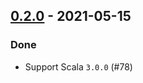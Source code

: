 ## [0.2.0](https://github.com/Kevin-Lee/just-semver/issues?utf8=%E2%9C%93&q=is%3Aissue+is%3Aclosed+milestone%3Amilestone4) - 2021-05-15

### Done
* Support Scala `3.0.0` (#78)
